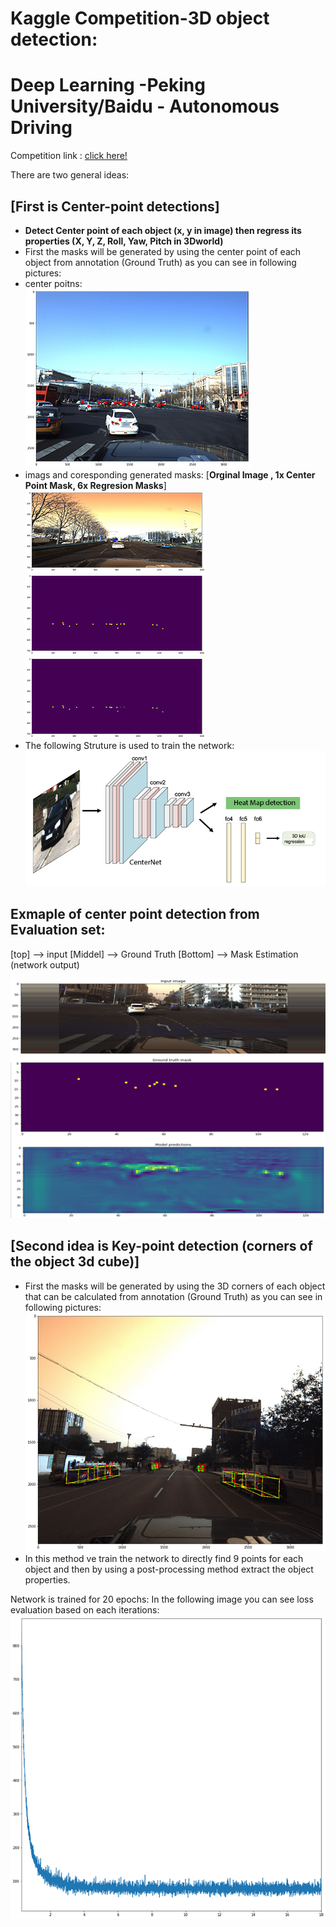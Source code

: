 # Kaggle Competition-3D object detection:
# Deep Learning -Peking University/Baidu - Autonomous Driving 

Competition link : [click here!](https://www.kaggle.com/c/pku-autonomous-driving)

There are two general ideas: 
## [**First is Center-point detections**]
 - **Detect Center point of each object (x, y in image) then regress its properties (X, Y, Z, Roll, Yaw, Pitch in 3Dworld)**
 - First the masks will be generated by using the center point of each object from annotation (Ground Truth) as you can see in following pictures:
 - center poitns:\
![enter image description here](./doc/images/center_of_objects_1.png)
- imags and coresponding generated masks: [**Orginal Image , 1x Center Point Mask, 6x Regresion Masks**]\
![enter image description here](./doc/images/center_of_objects_2.png)
![enter image description here](./doc/images/center_of_objects_3.png)
![enter image description here](./doc/images/center_of_objects_4.png)
- The following Struture is used to train the network:\
![enter image description here](./doc/images/model_center_2.png)

## **Exmaple of center point detection from Evaluation set:**
[top] --> input
[Middel] --> Ground Truth 
[Bottom] --> Mask Estimation (network output)

![enter image description here](./doc/images/ex_center_mask_.png) 


## [**Second idea is Key-point detection (corners of the object 3d cube)**]
- First the masks will be generated by using the 3D corners of each object that can be calculated from annotation (Ground Truth) as you can see in following pictures:\
![enter image description here](./doc/images/key_point1..png)
- In this method ve train the network to directly find 9 points for each object and then by using a post-processing method extract the object properties. 



Network is trained for 20 epochs:
In the following image you can see loss evaluation based on each iterations:
![enter image description here](./doc/images/center_of_objects_Train.png)
